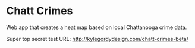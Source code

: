 Chatt Crimes
============

Web app that creates a heat map based on local Chattanooga crime data.

Super top secret test URL: http://kylegordydesign.com/chatt-crimes-beta/
